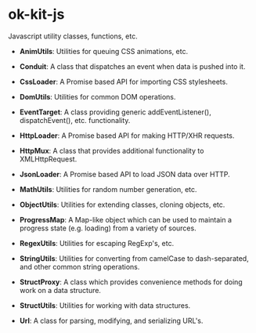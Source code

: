 ok-kit-js
=========

Javascript utility classes, functions, etc.

* **AnimUtils**: Utilities for queuing CSS animations, etc.

* **Conduit**: A class that dispatches an event when data is pushed into it.

* **CssLoader**: A Promise based API for importing CSS stylesheets.

* **DomUtils**: Utilities for common DOM operations.

* **EventTarget**: A class providing generic addEventListener(), dispatchEvent(), etc. functionality.

* **HttpLoader**: A Promise based API for making HTTP/XHR requests.

* **HttpMux**: A class that provides additional functionality to XMLHttpRequest.

* **JsonLoader**: A Promise based API to load JSON data over HTTP.

* **MathUtils**: Utilities for random number generation, etc.

* **ObjectUtils**: Utilities for extending classes, cloning objects, etc.

* **ProgressMap**: A Map-like object which can be used to maintain a progress state (e.g. loading) from a variety of sources.

* **RegexUtils**: Utilities for escaping RegExp's, etc.

* **StringUtils**: Utilities for converting from camelCase to dash-separated, and other common string operations.

* **StructProxy**: A class which provides convenience methods for doing work on a data structure.

* **StructUtils**: Utilities for working with data structures.

* **Url**: A class for parsing, modifying, and serializing URL's.
